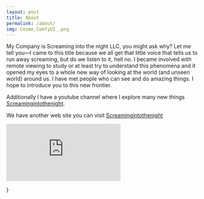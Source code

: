 ```yaml
---
layout: post
title: About
permalink: /about/
img: Cosmo_ComfyUI_.png
---
```


My Company is Screaming into the night LLC, you might ask why? Let me tell you—I came to this title because we all get that little voice that tells us to run away screaming, but do we listen to it, hell no. I became involved with remote viewing to study or at least try to understand this phenomena and it opened my eyes to a whole new way of looking at the world (and unseen world) around us. I have met people who can see and do amazing things. I hope to introduce you to this new frontier.

 Additionally I have a youtube channel where I explore many new things [Screamingintothenight](https://www.youtube.com/@jeffjones-fv3ds). 
 
We have another web site you can visit [Screamingintothenight](https://www.screamingintothenight.com)

<iframe class="video" src="https://www.youtube.com/embed/6qqIy97WbGA" frameborder="0" allowfullscreen></iframe>


}
